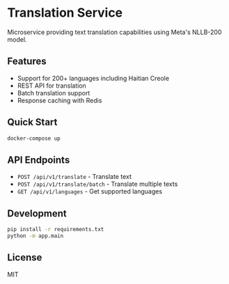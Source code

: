 # Translation Service

Microservice providing text translation capabilities using Meta's NLLB-200 model.

## Features
- Support for 200+ languages including Haitian Creole
- REST API for translation
- Batch translation support
- Response caching with Redis

## Quick Start

```bash
docker-compose up
```

## API Endpoints

- `POST /api/v1/translate` - Translate text
- `POST /api/v1/translate/batch` - Translate multiple texts
- `GET /api/v1/languages` - Get supported languages

## Development

```bash
pip install -r requirements.txt
python -m app.main
```

## License
MIT
